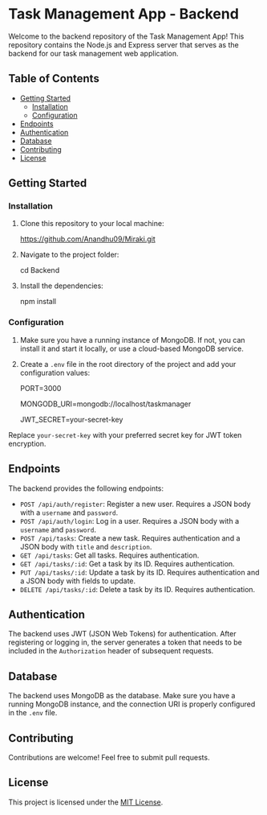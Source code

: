 # Task Management App - Backend

Welcome to the backend repository of the Task Management App! This repository contains the Node.js and Express server that serves as the backend for our task management web application.

## Table of Contents

- [Getting Started](#getting-started)
  - [Installation](#installation)
  - [Configuration](#configuration)
- [Endpoints](#endpoints)
- [Authentication](#authentication)
- [Database](#database)
- [Contributing](#contributing)
- [License](#license)

## Getting Started

### Installation

1. Clone this repository to your local machine:

   https://github.com/Anandhu09/Miraki.git


2. Navigate to the project folder:

   cd Backend


3. Install the dependencies:

   npm install


### Configuration

1. Make sure you have a running instance of MongoDB. If not, you can install it and start it locally, or use a cloud-based MongoDB service.
2. Create a `.env` file in the root directory of the project and add your configuration values:

   PORT=3000

   MONGODB_URI=mongodb://localhost/taskmanager

   JWT_SECRET=your-secret-key


Replace `your-secret-key` with your preferred secret key for JWT token encryption.

## Endpoints

The backend provides the following endpoints:
- `POST /api/auth/register`: Register a new user. Requires a JSON body with a `username` and `password`.
- `POST /api/auth/login`: Log in a user. Requires a JSON body with a `username` and `password`.
- `POST /api/tasks`: Create a new task. Requires authentication and a JSON body with `title` and `description`.
- `GET /api/tasks`: Get all tasks. Requires authentication.
- `GET /api/tasks/:id`: Get a task by its ID. Requires authentication.
- `PUT /api/tasks/:id`: Update a task by its ID. Requires authentication and a JSON body with fields to update.
- `DELETE /api/tasks/:id`: Delete a task by its ID. Requires authentication.

## Authentication

The backend uses JWT (JSON Web Tokens) for authentication. After registering or logging in, the server generates a token that needs to be included in the `Authorization` header of subsequent requests.

## Database

The backend uses MongoDB as the database. Make sure you have a running MongoDB instance, and the connection URI is properly configured in the `.env` file.

## Contributing

Contributions are welcome! Feel free to submit pull requests.

## License

This project is licensed under the [MIT License](LICENSE).
